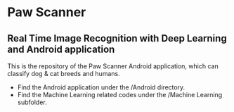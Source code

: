 # Paw Scanner

## Real Time Image Recognition with Deep Learning and Android application

This is the repository of the Paw Scanner Android application, which can classify dog & cat breeds and humans.



- Find the Android application under the /Android directory.
- Find the Machine Learning related codes under the /Machine Learning subfolder.



